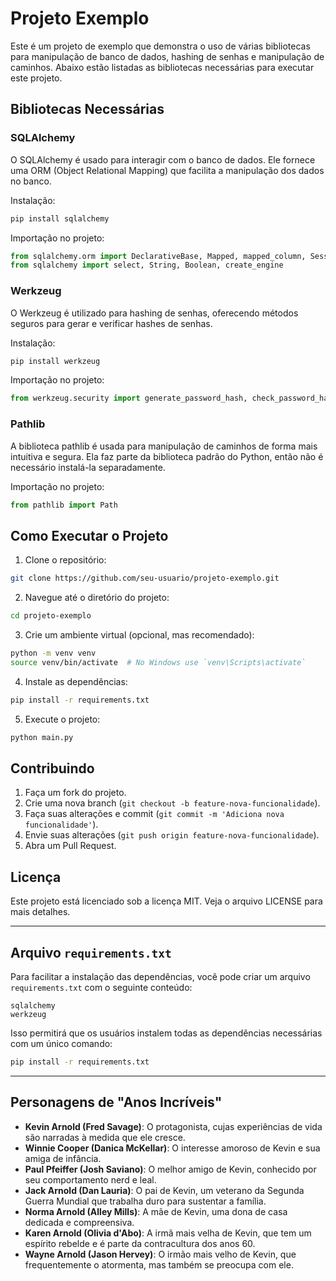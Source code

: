 # Projeto Exemplo

Este é um projeto de exemplo que demonstra o uso de várias bibliotecas para manipulação de banco de dados, hashing de senhas e manipulação de caminhos. Abaixo estão listadas as bibliotecas necessárias para executar este projeto.

## Bibliotecas Necessárias

### SQLAlchemy

O SQLAlchemy é usado para interagir com o banco de dados. Ele fornece uma ORM (Object Relational Mapping) que facilita a manipulação dos dados no banco.

Instalação:
```bash
pip install sqlalchemy
```

Importação no projeto:
```python
from sqlalchemy.orm import DeclarativeBase, Mapped, mapped_column, Session
from sqlalchemy import select, String, Boolean, create_engine
```

### Werkzeug

O Werkzeug é utilizado para hashing de senhas, oferecendo métodos seguros para gerar e verificar hashes de senhas.

Instalação:
```bash
pip install werkzeug
```

Importação no projeto:
```python
from werkzeug.security import generate_password_hash, check_password_hash
```

### Pathlib

A biblioteca pathlib é usada para manipulação de caminhos de forma mais intuitiva e segura. Ela faz parte da biblioteca padrão do Python, então não é necessário instalá-la separadamente.

Importação no projeto:
```python
from pathlib import Path
```

## Como Executar o Projeto

1. Clone o repositório:
```bash
git clone https://github.com/seu-usuario/projeto-exemplo.git
```

2. Navegue até o diretório do projeto:
```bash
cd projeto-exemplo
```

3. Crie um ambiente virtual (opcional, mas recomendado):
```bash
python -m venv venv
source venv/bin/activate  # No Windows use `venv\Scripts\activate`
```

4. Instale as dependências:
```bash
pip install -r requirements.txt
```

5. Execute o projeto:
```bash
python main.py
```

## Contribuindo

1. Faça um fork do projeto.
2. Crie uma nova branch (`git checkout -b feature-nova-funcionalidade`).
3. Faça suas alterações e commit (`git commit -m 'Adiciona nova funcionalidade'`).
4. Envie suas alterações (`git push origin feature-nova-funcionalidade`).
5. Abra um Pull Request.

## Licença

Este projeto está licenciado sob a licença MIT. Veja o arquivo LICENSE para mais detalhes.

---

## Arquivo `requirements.txt`

Para facilitar a instalação das dependências, você pode criar um arquivo `requirements.txt` com o seguinte conteúdo:

```
sqlalchemy
werkzeug
```

Isso permitirá que os usuários instalem todas as dependências necessárias com um único comando:

```bash
pip install -r requirements.txt
```

---


## Personagens de "Anos Incríveis"

- **Kevin Arnold (Fred Savage)**: O protagonista, cujas experiências de vida são narradas à medida que ele cresce.
- **Winnie Cooper (Danica McKellar)**: O interesse amoroso de Kevin e sua amiga de infância.
- **Paul Pfeiffer (Josh Saviano)**: O melhor amigo de Kevin, conhecido por seu comportamento nerd e leal.
- **Jack Arnold (Dan Lauria)**: O pai de Kevin, um veterano da Segunda Guerra Mundial que trabalha duro para sustentar a família.
- **Norma Arnold (Alley Mills)**: A mãe de Kevin, uma dona de casa dedicada e compreensiva.
- **Karen Arnold (Olivia d'Abo)**: A irmã mais velha de Kevin, que tem um espírito rebelde e é parte da contracultura dos anos 60.
- **Wayne Arnold (Jason Hervey)**: O irmão mais velho de Kevin, que frequentemente o atormenta, mas também se preocupa com ele.
